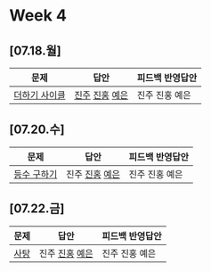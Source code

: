 # Week 4
## [07.18.월]

| 문제                                              | 답안                                          | 피드백 반영답안                       |
| ------------------------------------------------- | --------------------------------------------- | -------------------------------------- |
| [더하기 사이클](https://www.acmicpc.net/problem/1110) | [진주](0718_kjj_1110.py) [진홍](0718_kjh_1110.py) [예은](0718_lye_1110.py) | 진주 진홍 예은 |

## [07.20.수]

| 문제                                              | 답안                                          | 피드백 반영답안                       |
| ------------------------------------------------- | --------------------------------------------- | -------------------------------------- |
| [등수 구하기](https://www.acmicpc.net/problem/1205) | 진주 [진홍](0720_kjh_1205.py) [예은](0720_lye_1205.py) | 진주 진홍 예은 |

## [07.22.금]

| 문제                                              | 답안                                          | 피드백 반영답안                       |
| ------------------------------------------------- | --------------------------------------------- | -------------------------------------- |
| [사탕](https://www.acmicpc.net/problem/11256) | 진주 [진홍](0722_kjh_11256.py) [예은](0722_lye_11256.py) | 진주 진홍 예은 |
